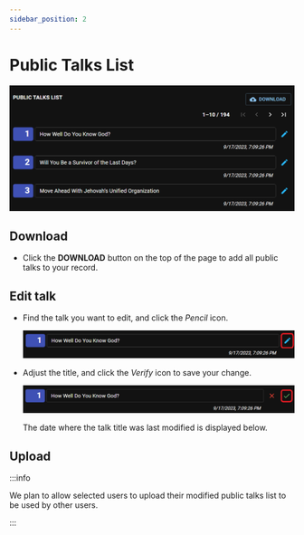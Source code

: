 ```yaml
---
sidebar_position: 2
---
```


# Public Talks List

![Public Talks](./cpe_public_talks_list.png)

## Download

- Click the **DOWNLOAD** button on the top of the page to add all public talks to your record.

## Edit talk

- Find the talk you want to edit, and click the _Pencil_ icon.

  ![Public Talk Edit](./cpe_public_talk_edit.png)

- Adjust the title, and click the _Verify_ icon to save your change.

  ![Public Talk Save](./cpe_public_talk_save.png)

  The date where the talk title was last modified is displayed below.

## Upload

:::info

We plan to allow selected users to upload their modified public talks list to be used by other users.

:::
